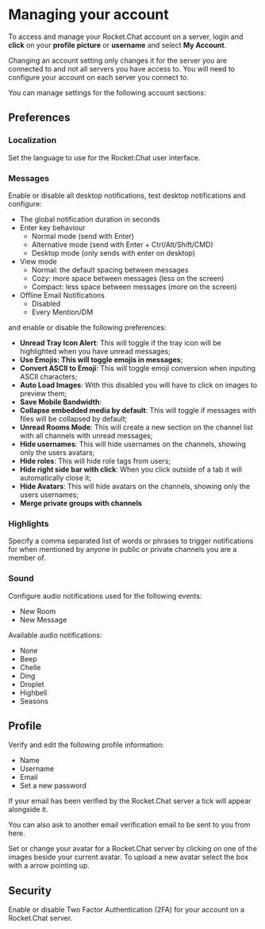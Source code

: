 # Managing your account

To access and manage your Rocket.Chat account on a server, login and **click** on your **profile picture** or **username** and select **My Account**.

Changing an account setting only changes it for the server you are connected to and not all servers you have access to. You will need to configure your account on each server you connect to.

You can manage settings for the following account sections:

## Preferences

### Localization

Set the language to use for the Rocket.Chat user interface.

### Messages

Enable or disable all desktop notifications, test desktop notifications and configure:

- The global notification duration in seconds
- Enter key behaviour
    - Normal mode (send with Enter)
    - Alternative mode (send with Enter + Ctrl/Alt/Shift/CMD)
    - Desktop mode (only sends with enter on desktop)
- View mode
    - Normal: the default spacing between messages
    - Cozy: more space between messages (less on the screen)
    - Compact: less space between messages (more on the screen)
- Offline Email Notifications
    - Disabled
    - Every Mention/DM

and enable or disable the following preferences:

- __Unread Tray Icon Alert__: This will toggle if the tray icon will be highlighted when you have unread messages;
- __Use Emojis: This will toggle emojis in messages__;
- __Convert ASCII to Emoji__: This will toggle emoji conversion when inputing ASCII characters;
- __Auto Load Images__: With this disabled you will have to click on images to preview them;
- __Save Mobile Bandwidth__:
- __Collapse embedded media by default__: This will toggle if messages with files will be collapsed by default;
- __Unread Rooms Mode__: This will create a new section on the channel list with all channels with unread messages;
- __Hide usernames__: This will hide usernames on the channels, showing only the users avatars;
- __Hide roles__: This will hide role tags from users;
- __Hide right side bar with click__: When you click outside of a tab it will automatically close it;
- __Hide Avatars__: This will hide avatars on the channels, showing only the users usernames;
- __Merge private groups with channels__

### Highlights

Specify a comma separated list of words or phrases to trigger notifications for when mentioned by anyone in public or private channels you are a member of.

### Sound

Configure audio notifications used for the following events:

- New Room
- New Message

Available audio notifications:

- None
- Beep
- Chelle
- Ding
- Droplet
- Highbell
- Seasons

## Profile

Verify and edit the following profile information:

- Name
- Username
- Email
- Set a new password

If your email has been verified by the Rocket.Chat server a tick will appear alongside it.

You can also ask to another email verification email to be sent to you from here.

Set or change your avatar for a Rocket.Chat server by clicking on one of the images beside your current avatar. To upload a new avatar select the box with a arrow pointing up.

## Security

Enable or disable Two Factor Authentication (2FA) for your account on a Rocket.Chat server.
